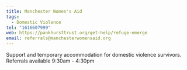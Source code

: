 ```yaml
---
title: Manchester Women's Aid
tags:
  - Domestic Violence
tel: "1616607999"
web: https://pankhursttrust.org/get-help/refuge-emerge
email: referrals@manchesterwomensaid.org
---
```

Support and temporary accommodation for domestic violence survivors. Referrals available 9:30am - 4:30pm